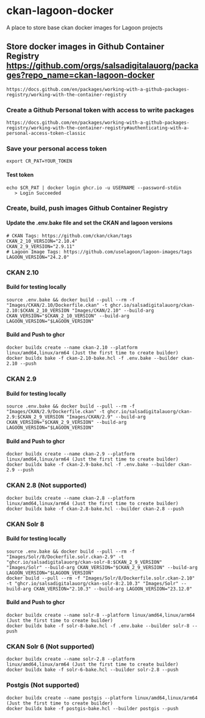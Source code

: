 # ckan-lagoon-docker
A place to store base ckan docker images for Lagoon projects


## Store docker images in Github Container Registry https://github.com/orgs/salsadigitalauorg/packages?repo_name=ckan-lagoon-docker
    https://docs.github.com/en/packages/working-with-a-github-packages-registry/working-with-the-container-registry
### Create a Github Personal token with access to write packages
    https://docs.github.com/en/packages/working-with-a-github-packages-registry/working-with-the-container-registry#authenticating-with-a-personal-access-token-classic

### Save your personal access token 
```export CR_PAT=YOUR_TOKEN```
#### Test token
```
echo $CR_PAT | docker login ghcr.io -u USERNAME --password-stdin
   > Login Succeeded
```
### Create, build, push images Github Container Registry
#### Update the .env.bake file and set the CKAN and lagoon versions
    # CKAN Tags: https://github.com/ckan/ckan/tags
    CKAN_2_10_VERSION="2.10.4"
    CKAN_2_9_VERSION="2.9.11"
    # Lagoon Image Tags: https://github.com/uselagoon/lagoon-images/tags
    LAGOON_VERSION="24.2.0"
### CKAN 2.10
#### Build for testing locally
    source .env.bake && docker build --pull --rm -f "Images/CKAN/2.10/Dockerfile.ckan" -t ghcr.io/salsadigitalauorg/ckan-2.10:$CKAN_2_10_VERSION "Images/CKAN/2.10" --build-arg CKAN_VERSION="$CKAN_2_10_VERSION" --build-arg LAGOON_VERSION="$LAGOON_VERSION"
#### Build and Push to ghcr
    docker buildx create --name ckan-2.10 --platform linux/amd64,linux/arm64 (Just the first time to create builder)
    docker buildx bake -f ckan-2.10-bake.hcl -f .env.bake --builder ckan-2.10 --push

### CKAN 2.9
#### Build for testing locally
    source .env.bake && docker build --pull --rm -f "Images/CKAN/2.9/Dockerfile.ckan" -t ghcr.io/salsadigitalauorg/ckan-2.9:$CKAN_2_9_VERSION "Images/CKAN/2.9" --build-arg CKAN_VERSION="$CKAN_2_9_VERSION" --build-arg LAGOON_VERSION="$LAGOON_VERSION"
#### Build and Push to ghcr
    docker buildx create --name ckan-2.9 --platform linux/amd64,linux/arm64 (Just the first time to create builder)
    docker buildx bake -f ckan-2.9-bake.hcl -f .env.bake --builder ckan-2.9 --push

### CKAN 2.8 (Not supported)
    docker buildx create --name ckan-2.8 --platform linux/amd64,linux/arm64 (Just the first time to create builder)
    docker buildx bake -f ckan-2.8-bake.hcl --builder ckan-2.8 --push

### CKAN Solr 8
#### Build for testing locally
    source .env.bake && docker build --pull --rm -f "Images/Solr/8/Dockerfile.solr.ckan-2.9" -t "ghcr.io/salsadigitalauorg/ckan-solr-8:$CKAN_2_9_VERSION" "Images/Solr" --build-arg CKAN_VERSION="$CKAN_2_9_VERSION" --build-arg LAGOON_VERSION="$LAGOON_VERSION"
    docker build --pull --rm -f "Images/Solr/8/Dockerfile.solr.ckan-2.10" -t "ghcr.io/salsadigitalauorg/ckan-solr-8:2.10.3" "Images/Solr" --build-arg CKAN_VERSION="2.10.3" --build-arg LAGOON_VERSION="23.12.0"
#### Build and Push to ghcr
    docker buildx create --name solr-8 --platform linux/amd64,linux/arm64 (Just the first time to create builder)
    docker buildx bake -f solr-8-bake.hcl -f .env.bake --builder solr-8 --push

### CKAN Solr 6 (Not supported)
    docker buildx create --name solr-2.8 --platform linux/amd64,linux/arm64 (Just the first time to create builder)
    docker buildx bake -f solr-6-bake.hcl --builder solr-2.8 --push

### Postgis (Not supported)
    docker buildx create --name postgis --platform linux/amd64,linux/arm64 (Just the first time to create builder)
    docker buildx bake -f postgis-bake.hcl --builder postgis --push
